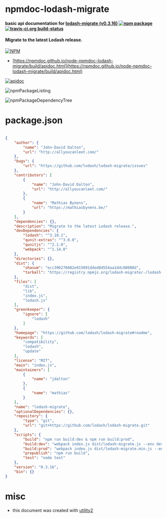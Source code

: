 # npmdoc-lodash-migrate

#### basic api documentation for  [lodash-migrate (v0.3.16)](https://github.com/lodash/lodash-migrate#readme)  [![npm package](https://img.shields.io/npm/v/npmdoc-lodash-migrate.svg?style=flat-square)](https://www.npmjs.org/package/npmdoc-lodash-migrate) [![travis-ci.org build-status](https://api.travis-ci.org/npmdoc/node-npmdoc-lodash-migrate.svg)](https://travis-ci.org/npmdoc/node-npmdoc-lodash-migrate)

#### Migrate to the latest Lodash release.

[![NPM](https://nodei.co/npm/lodash-migrate.png?downloads=true&downloadRank=true&stars=true)](https://www.npmjs.com/package/lodash-migrate)

- [https://npmdoc.github.io/node-npmdoc-lodash-migrate/build/apidoc.html](https://npmdoc.github.io/node-npmdoc-lodash-migrate/build/apidoc.html)

[![apidoc](https://npmdoc.github.io/node-npmdoc-lodash-migrate/build/screenCapture.buildCi.browser.%252Ftmp%252Fbuild%252Fapidoc.html.png)](https://npmdoc.github.io/node-npmdoc-lodash-migrate/build/apidoc.html)

![npmPackageListing](https://npmdoc.github.io/node-npmdoc-lodash-migrate/build/screenCapture.npmPackageListing.svg)

![npmPackageDependencyTree](https://npmdoc.github.io/node-npmdoc-lodash-migrate/build/screenCapture.npmPackageDependencyTree.svg)



# package.json

```json

{
    "author": {
        "name": "John-David Dalton",
        "url": "http://allyoucanleet.com/"
    },
    "bugs": {
        "url": "https://github.com/lodash/lodash-migrate/issues"
    },
    "contributors": [
        {
            "name": "John-David Dalton",
            "url": "http://allyoucanleet.com/"
        },
        {
            "name": "Mathias Bynens",
            "url": "https://mathiasbynens.be/"
        }
    ],
    "dependencies": {},
    "description": "Migrate to the latest Lodash release.",
    "devDependencies": {
        "lodash": "^3.10.1",
        "qunit-extras": "^3.0.0",
        "qunitjs": "^2.1.0",
        "webpack": "^1.14.0"
    },
    "directories": {},
    "dist": {
        "shasum": "ecc396276082e915091dded8d554aa1ddc08088d",
        "tarball": "https://registry.npmjs.org/lodash-migrate/-/lodash-migrate-0.3.16.tgz"
    },
    "files": [
        "dist",
        "lib",
        "index.js",
        "lodash.js"
    ],
    "greenkeeper": {
        "ignore": [
            "lodash"
        ]
    },
    "homepage": "https://github.com/lodash/lodash-migrate#readme",
    "keywords": [
        "compatibility",
        "lodash",
        "update"
    ],
    "license": "MIT",
    "main": "index.js",
    "maintainers": [
        {
            "name": "jdalton"
        },
        {
            "name": "mathias"
        }
    ],
    "name": "lodash-migrate",
    "optionalDependencies": {},
    "repository": {
        "type": "git",
        "url": "git+https://github.com/lodash/lodash-migrate.git"
    },
    "scripts": {
        "build": "npm run build:dev & npm run build:prod",
        "build:dev": "webpack index.js dist/lodash-migrate.js --env development",
        "build:prod": "webpack index.js dist/lodash-migrate.min.js --env production",
        "prepublish": "npm run build",
        "test": "node test"
    },
    "version": "0.3.16",
    "bin": {}
}
```



# misc
- this document was created with [utility2](https://github.com/kaizhu256/node-utility2)
